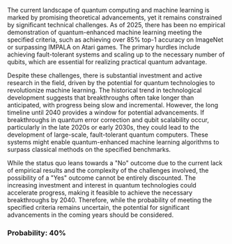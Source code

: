 The current landscape of quantum computing and machine learning is marked by promising theoretical advancements, yet it remains constrained by significant technical challenges. As of 2025, there has been no empirical demonstration of quantum-enhanced machine learning meeting the specified criteria, such as achieving over 85% top-1 accuracy on ImageNet or surpassing IMPALA on Atari games. The primary hurdles include achieving fault-tolerant systems and scaling up to the necessary number of qubits, which are essential for realizing practical quantum advantage.

Despite these challenges, there is substantial investment and active research in the field, driven by the potential for quantum technologies to revolutionize machine learning. The historical trend in technological development suggests that breakthroughs often take longer than anticipated, with progress being slow and incremental. However, the long timeline until 2040 provides a window for potential advancements. If breakthroughs in quantum error correction and qubit scalability occur, particularly in the late 2020s or early 2030s, they could lead to the development of large-scale, fault-tolerant quantum computers. These systems might enable quantum-enhanced machine learning algorithms to surpass classical methods on the specified benchmarks.

While the status quo leans towards a "No" outcome due to the current lack of empirical results and the complexity of the challenges involved, the possibility of a "Yes" outcome cannot be entirely discounted. The increasing investment and interest in quantum technologies could accelerate progress, making it feasible to achieve the necessary breakthroughs by 2040. Therefore, while the probability of meeting the specified criteria remains uncertain, the potential for significant advancements in the coming years should be considered.

### Probability: 40%